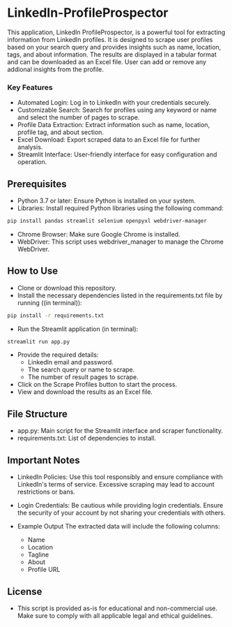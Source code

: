 # LinkedIn-ProfileProspector
This application, LinkedIn ProfileProspector, is a powerful tool for extracting information from LinkedIn profiles. It is designed to scrape user profiles based on your search query and provides insights such as name, location, tags, and about information. The results are displayed in a tabular format and can be downloaded as an Excel file. User can add or remove any addional insights from the profile.

### Key Features
 - Automated Login: Log in to LinkedIn with your credentials securely.
 - Customizable Search: Search for profiles using any keyword or name and select the number of pages to scrape.
 - Profile Data Extraction: Extract information such as name, location, profile tag, and about section.
 - Excel Download: Export scraped data to an Excel file for further analysis.
 - Streamlit Interface: User-friendly interface for easy configuration and operation.

## Prerequisites
 - Python 3.7 or later: Ensure Python is installed on your system.
 - Libraries: Install required Python libraries using the following command:
  ```bash
  pip install pandas streamlit selenium openpyxl webdriver-manager
  ```
 - Chrome Browser: Make sure Google Chrome is installed.
 - WebDriver: This script uses webdriver_manager to manage the Chrome WebDriver.

## How to Use
 - Clone or download this repository.
 - Install the necessary dependencies listed in the requirements.txt file by running ((in terminal)):
  ```bash
  pip install -r requirements.txt
  ```
 - Run the Streamlit application (in terminal):
  ```bash
  streamlit run app.py
  ```
 - Provide the required details:
    - LinkedIn email and password.
    - The search query or name to scrape.
    - The number of result pages to scrape.
 - Click on the Scrape Profiles button to start the process.
 - View and download the results as an Excel file.

## File Structure
 - app.py: Main script for the Streamlit interface and scraper functionality.
 - requirements.txt: List of dependencies to install.

## Important Notes
 - LinkedIn Policies: Use this tool responsibly and ensure compliance with LinkedIn's terms of service. Excessive scraping may lead to account restrictions or bans.
 - Login Credentials: Be cautious while providing login credentials. Ensure the security of your account by not sharing your credentials with others.

 - Example Output
   The extracted data will include the following columns:
    - Name
    - Location
    - Tagline
    - About
    - Profile URL

## License
 - This script is provided as-is for educational and non-commercial use. Make sure to comply with all applicable legal and ethical guidelines.

